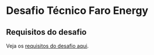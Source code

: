 # Desafio Técnico Faro Energy

## Requisitos do desafio

Veja os [requisitos do desafio aqui](REQUIREMENTS.md).
